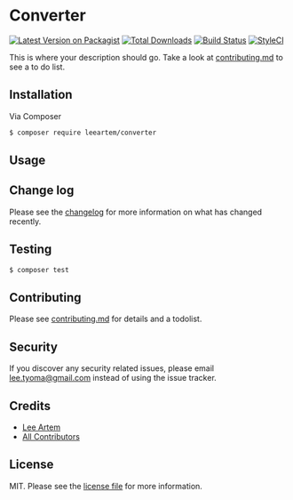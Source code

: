 # Converter

[![Latest Version on Packagist][ico-version]][link-packagist]
[![Total Downloads][ico-downloads]][link-downloads]
[![Build Status][ico-travis]][link-travis]
[![StyleCI][ico-styleci]][link-styleci]

This is where your description should go. Take a look at [contributing.md](contributing.md) to see a to do list.

## Installation

Via Composer

``` bash
$ composer require leeartem/converter
```

## Usage

## Change log

Please see the [changelog](changelog.md) for more information on what has changed recently.

## Testing

``` bash
$ composer test
```

## Contributing

Please see [contributing.md](contributing.md) for details and a todolist.

## Security

If you discover any security related issues, please email lee.tyoma@gmail.com instead of using the issue tracker.

## Credits

- [Lee Artem][link-author]
- [All Contributors][link-contributors]

## License

MIT. Please see the [license file](license.md) for more information.

[ico-version]: https://img.shields.io/packagist/v/leeartem/converter.svg?style=flat-square
[ico-downloads]: https://img.shields.io/packagist/dt/leeartem/converter.svg?style=flat-square
[ico-travis]: https://img.shields.io/travis/leeartem/converter/master.svg?style=flat-square
[ico-styleci]: https://styleci.io/repos/12345678/shield

[link-packagist]: https://packagist.org/packages/leeartem/converter
[link-downloads]: https://packagist.org/packages/leeartem/converter
[link-travis]: https://travis-ci.org/leeartem/converter
[link-styleci]: https://styleci.io/repos/12345678
[link-author]: https://github.com/leeartem
[link-contributors]: ../../contributors
